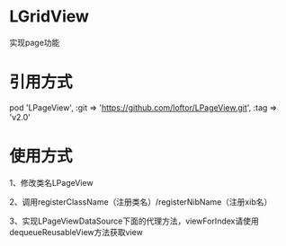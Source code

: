 # LGridView
实现page功能

# 引用方式
pod 'LPageView', :git => 'https://github.com/loftor/LPageView.git', :tag => 'v2.0'

# 使用方式
1、修改类名LPageView

2、调用registerClassName（注册类名）/registerNibName（注册xib名）

3、实现LPageViewDataSource下面的代理方法，viewForIndex请使用dequeueReusableView方法获取view
